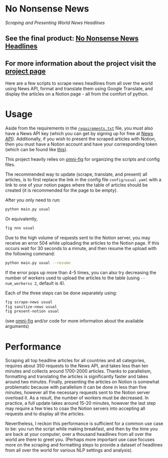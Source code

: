 # No Nonsense News
*Scraping and Presenting World News Headlines*

## See the final product: [No Nonsense News Headlines](http://nnn.felixludos.com)

## For more information about the project visit the [project page](https://www.notion.so/felixleeb/No-Nonsense-News-0ecebf66967147dda6a96b549c7a73d1)

Here are a few scripts to scrape news headlines from all over the world using News API, format and translate them using Google Translate, and display the articles on a Notion page - all from the comfort of python.

# Usage

Aside from the requirements in the [`requirements.txt`](https://github.com/felixludos/nnn/blob/master/requirements.txt) file, you must also have a News API key (which you can get by signing up for free at [News API](https://newsapi.org/)). Additionally, if you wish to present the scraped articles with Notion, then you must have a Notion account and have your corresponding token (which can be found like [this](https://www.redgregory.com/notion/2020/6/15/9zuzav95gwzwewdu1dspweqbv481s5)).

This project heavily relies on [omni-fig](https://github.com/felixludos/omni-fig) for organizing the scripts and config files.

The recommended way to update (scrape, translate, and present) all articles, is to first replace the link in the config file `config/usual.yaml` with a link to one of your notion pages where the table of articles should be created (it is recommended for the page to be empty).

After you only need to run:

```bash
python main.py usual
```

Or equivalently,

```bash
fig nnn usual
```

Due to the high volume of requests sent to the Notion server, you may receive an error 504 while uploading the articles to the Notion page. If this occurs wait for 30 seconds to a minute, and then resume the upload with the following command:

```bash
python main.py usual --resume
```

If the error pops up more than 4-5 times, you can also try decreasing the number of workers used to upload the articles to the table (using `--num_workerss 2`, default is 4).

Each of the three steps can be done separately using:

```bash
fig scrape-news usual
fig sanitize-news usual
fig present-notion usual
```

(see [omni-fig](https://github.com/felixludos/omni-fig) and/or code for more information about the available arguments)

# Performance

Scraping all top headline articles for all countries and all categories, requires about 350 requests to the News API, and takes less than ten minutes and collects around 1700-2000 articles. Thanks to parallelism, formatting and translating the articles is significantly faster and takes around two minutes. Finally, presenting the articles on Notion is somewhat problematic because with parallelism it can be done in less than five minutes, however all the necessary requests sent to the Notion server overload it. As a result, the number of workers must be decreased. In practice, a full update takes around 15-20 minutes, however the last step may require a few tries to coax the Notion servers into accepting all requests and to display all the articles.

Nevertheless, I reckon this performance is sufficient for a common use case to be: you run the script while making breakfast, and then by the time you are back at your computer, over a thousand headlines from all over the world are there to greet you. (Perhaps more important use case focuses more on the scraping and formatting steps to provide a dataset of headlines from all over the world for various NLP settings and analysis).

